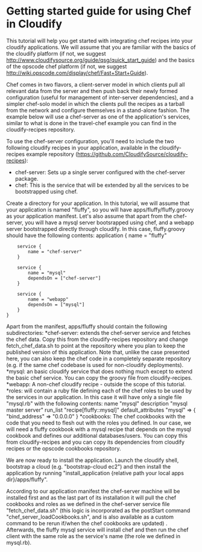 Getting started guide for using Chef in Cloudify
===============================================

This tutorial will help you get started with integrating chef recipes into your cloudify applications. We will assume that you are familiar with the basics of the cloudify platform (if not, we suggest http://www.cloudifysource.org/guide/qsg/quick_start_guide) and the basics of the opscode chef platform (if not, we suggest http://wiki.opscode.com/display/chef/Fast+Start+Guide).

Chef comes in two flavors, a client-server model in which clients pull all relevant data from the server and then push back their newly formed configuration (useful for management of inter-server dependencies), and a simpler chef-solo model in which the clients pull the recipes as a tarball from the network and configure themselves in a stand-alone fashion. The example below will use a chef-server as one of the application's services, similar to what is done in the travel-chef example you can find in the cloudify-recipes repository.

To use the chef-server configuration, you'll need to include the two following cloudify recipes in your application, available in the cloudify-recipes example repository (https://github.com/CloudifySource/cloudify-recipes):
* chef-server: Sets up a single server configured with the chef-server package.
* chef: This is the service that will be extended by all the services to be bootstrapped using chef.

Create a directory for your application. In this tutorial, we will assume that your application is named "fluffy", so you will have apps/fluffy/fluffy.groovy as your application manifest. Let's also assume that apart from the chef-server, you will have a mysql server bootsrapped using chef, and a webapp server bootstrapped directly through cloudify. In this case, fluffy.groovy should have the following contents:
    application {
        name = "fluffy"
        
        service {
            name = "chef-server"
        }
 
        service {
            name = "mysql"
            dependsOn = ["chef-server"]
        }     
          
        service {
            name = "webapp"
            dependsOn = ["mysql"]
        }
    }

Apart from the manifest, apps/fluffy should contain the following subdirectories:
*chef-server: extends the chef-server service and fetches the chef data. Copy this from the cloudify-recipes repository and change fetch_chef_data.sh to point at the repository where you plan to keep the published version of this application. Note that, unlike the case presented here, you can also keep the chef code in a completely separate repository (e.g. if the same chef codebase is used for non-cloudify deployments).
*mysql: an basic cloudify service that does nothing much except to extend the basic chef service. You can copy the groovy file from cloudify-recipes.
*webapp: A non-chef cloudify recipe - outside the scope of this tutorial.
*roles: will contain a ruby file defining each of the chef roles to be used by the services in our application. In this case it will have only a single file "mysql.rb" with the following contents:
    name "mysql"
    description "mysql master server"
    run_list "recipe[fluffy::mysql]"
    default_attributes "mysql" => { "bind_address" => "0.0.0.0" }
*cookbooks: The chef cookbooks with the code that you need to flesh out with the roles you defined. In our case, we will need a fluffy cookbook with a mysql recipe that depends on the mysql cookbook and defines our additional databases/users. You can copy this from cloudify-recipes and you can copy its dependencies from cloudify recipes or the opscode cookbooks repository.

We are now ready to install the application. Launch the cloudify shell, bootstrap a cloud (e.g. "bootstrap-cloud ec2") and then install the application by running "install_application {relative path your local apps dir}/apps/fluffy".

According to our application manifest the chef-server machine will be installed first and as the last part of its installation it will pull the chef cookbooks and roles as we defined in the chef-server service file "fetch_chef_data.sh" (this logic is incorporated as the postStart command "chef_server_loadCookbooks.sh", and is also available as a custom command to be rerun if/when the chef cookbooks are updated) . Afterwards, the fluffy mysql service will install chef and then run the chef client with the same role as the service's name (the role we defined in mysql.rb).

